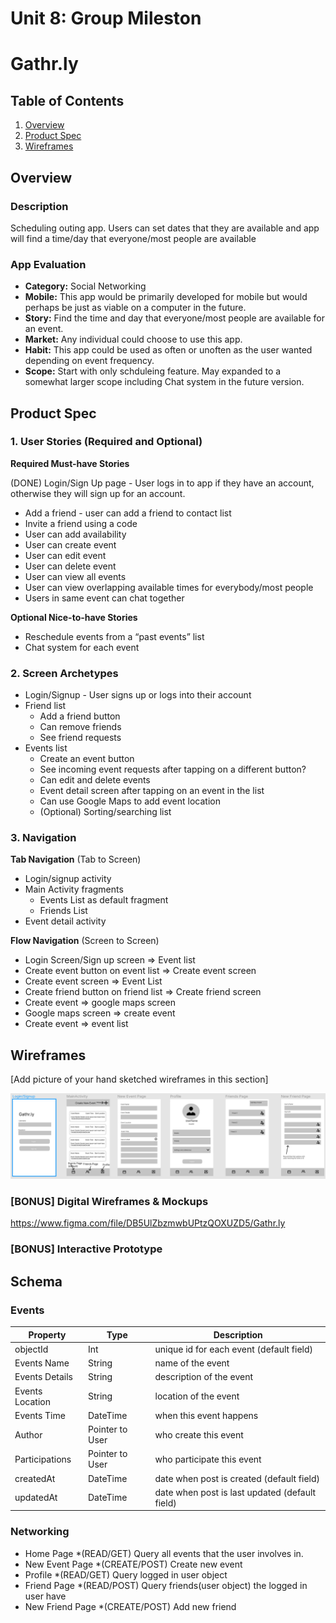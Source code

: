 Unit 8: Group Mileston
===
# Gathr.ly

## Table of Contents
1. [Overview](#Overview)
1. [Product Spec](#Product-Spec)
1. [Wireframes](#Wireframes)

## Overview
### Description
Scheduling outing app. Users can set dates that they are available and app will find a time/day that everyone/most people are available

### App Evaluation
- **Category:** Social Networking
- **Mobile:** This app would be primarily developed for mobile but would perhaps be just as viable on a computer in the future.
- **Story:** Find the time and day that everyone/most people are available for an event.
- **Market:** Any individual could choose to use this app.
- **Habit:** This app could be used as often or unoften as the user wanted depending on event frequency.
- **Scope:** Start with only schduleing feature. May expanded to a somewhat larger scope including Chat system in the future version.

## Product Spec
### 1. User Stories (Required and Optional)

**Required Must-have Stories**

(DONE)  Login/Sign Up page - User logs in to app if they have an account, otherwise they will sign up for an account.
* Add a friend - user can add a friend to contact list
* Invite a friend using a code 
* User can add availability
* User can create event
* User can edit event
* User can delete event
* User can view all events
* User can view overlapping available times for everybody/most people
* Users in same event can chat together

**Optional Nice-to-have Stories**

* Reschedule events from a “past events” list
* Chat system for each event

### 2. Screen Archetypes

* Login/Signup - User signs up or logs into their account
* Friend list
    * Add a friend button
    * Can remove friends
    * See friend requests
* Events list
   * Create an event button
   * See incoming event requests after tapping on a different button?
   * Can edit and delete events
   * Event detail screen after tapping on an event in the list
   * Can use Google Maps to add event location
   * (Optional) Sorting/searching list

### 3. Navigation

**Tab Navigation** (Tab to Screen)

* Login/signup activity
* Main Activity fragments
    * Events List as default fragment
    * Friends List
* Event detail activity


**Flow Navigation** (Screen to Screen)

* Login Screen/Sign up screen => Event list
* Create event button on event list => Create event screen 
* Create event screen => Event List
* Create friend button on friend list => Create friend screen
* Create event => google maps screen
* Google maps screen => create event
* Create event => event list


## Wireframes
[Add picture of your hand sketched wireframes in this section]

<img src="https://github.com/Gathr-ly/Gathr-ly/blob/main/wireframe.PNG" width=600>

### [BONUS] Digital Wireframes & Mockups
https://www.figma.com/file/DB5UlZbzmwbUPtzQOXUZD5/Gathr.ly

### [BONUS] Interactive Prototype

## Schema
### Events
| Property         | Type          |Description                                     |
| ---------------- | ------------- | ---------------------------------------------- |
| objectId         | Int           |unique id for each event (default field)        |
| Events Name      | String        |name of the event                               |
| Events Details   | String        |description of the event                        |
| Events Location  | String        |location of the event                           |
| Events Time      | DateTime      |when this event happens                         |
|Author            |Pointer to User|who create this event                           |
|Participations    |Pointer to User|who participate this event                      |
|createdAt	       |DateTime	     |date when post is created (default field)       |
|updatedAt	       |DateTime    	  |date when post is last updated (default field)  |
### Networking
* Home Page
   *(READ/GET) Query all events that the user involves in.
* New Event Page
   *(CREATE/POST) Create new event
* Profile
   *(READ/GET) Query logged in user object
* Friend Page
   *(READ/POST) Query friends(user object) the logged in user have
* New Friend Page
   *(CREATE/POST) Add new friend
